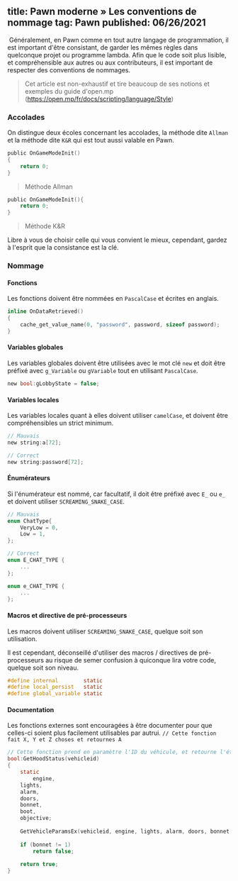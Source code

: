 title: Pawn moderne » Les conventions de nommage
tag: Pawn
published: 06/26/2021
---

​	Généralement, en Pawn comme en tout autre langage de programmation, il est important d'être consistant, de garder les mêmes règles dans quelconque projet ou programme lambda. Afin que le code soit plus lisible, et compréhensible aux autres ou aux contributeurs, il est important de respecter des conventions de nommages.

> Cet article est non-exhaustif et tire beaucoup de ses notions et exemples du guide d'open.mp (https://open.mp/fr/docs/scripting/language/Style)

### Accolades

On distingue deux écoles concernant les accolades, la méthode dite `Allman` et la méthode dite `K&R` qui est tout aussi valable en Pawn.

```c
public OnGameModeInit()
{
    return 0;
}
```

> Méthode Allman

```c
public OnGameModeInit(){
    return 0;
}
```

> Méthode K&R

Libre à vous de choisir celle qui vous convient le mieux, cependant, gardez à l'esprit que la consistance est la clé.

### Nommage

#### Fonctions

Les fonctions doivent être nommées en `PascalCase` et écrites en anglais.

```c
inline OnDataRetrieved()
{
    cache_get_value_name(0, "password", password, sizeof password);
}
```

#### Variables globales

Les variables globales doivent être utilisées avec le mot clé `new` et doit être préfixé avec `g_Variable` ou `gVariable` tout en utilisant `PascalCase`.

```c
new bool:gLobbyState = false;
```

 #### Variables locales

Les variables locales quant à elles doivent utiliser `camelCase`, et doivent être compréhensibles un strict minimum.

```c
// Mauvais
new string:a[72];

// Correct
new string:password[72];
```

#### Énumérateurs

Si l'énumérateur est nommé, car facultatif, il doit être préfixé avec `E_` ou `e_` et doivent utiliser `SCREAMING_SNAKE_CASE`.

```c
// Mauvais
enum ChatType{
	VeryLow = 0,
    Low = 1,
};

// Correct
enum E_CHAT_TYPE {
    ...
};

enum e_CHAT_TYPE {
    ...
};
```

#### Macros et directive de pré-processeurs

Les macros doivent utiliser `SCREAMING_SNAKE_CASE`, quelque soit son utilisation.

Il est cependant, déconseillé d'utiliser des macros / directives de pré-processeurs au risque de semer confusion à quiconque lira votre code, quelque soit son niveau.

```c
#define internal        static
#define local_persist   static
#define global_variable static
```

#### Documentation

Les fonctions externes sont encouragées à être documenter pour que celles-ci soient plus facilement utilisables par autrui. `// Cette fonction fait X, Y et Z choses et retournes A`

```c
// Cette fonction prend en paramètre l'ID du véhicule, et retourne l'état du capot du véhicule.
bool:GetHoodStatus(vehicleid)
{
	static
        engine,
	lights,
	alarm,
	doors,
	bonnet,
	boot,
	objective;
    
	GetVehicleParamsEx(vehicleid, engine, lights, alarm, doors, bonnet, boot, objective);
    
	if (bonnet != 1)
        return false;
    
	return true;
}
```

